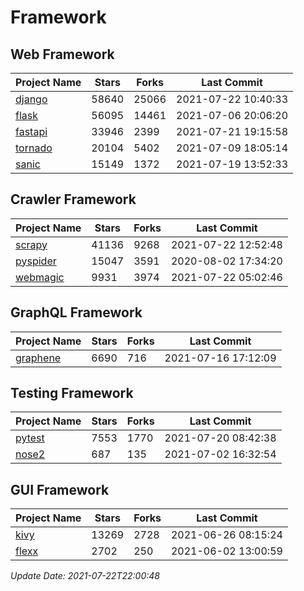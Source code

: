 # Framework

## Web Framework
| Project Name | Stars | Forks | Last Commit |
| ------------ | ----- | ----- | ----------- |
| [django](https://github.com/django/django) | 58640 | 25066 | 2021-07-22 10:40:33 |
| [flask](https://github.com/pallets/flask) | 56095 | 14461 | 2021-07-06 20:06:20 |
| [fastapi](https://github.com/tiangolo/fastapi) | 33946 | 2399 | 2021-07-21 19:15:58 |
| [tornado](https://github.com/tornadoweb/tornado) | 20104 | 5402 | 2021-07-09 18:05:14 |
| [sanic](https://github.com/sanic-org/sanic) | 15149 | 1372 | 2021-07-19 13:52:33 |

## Crawler Framework
| Project Name | Stars | Forks | Last Commit |
| ------------ | ----- | ----- | ----------- |
| [scrapy](https://github.com/scrapy/scrapy) | 41136 | 9268 | 2021-07-22 12:52:48 |
| [pyspider](https://github.com/binux/pyspider) | 15047 | 3591 | 2020-08-02 17:34:20 |
| [webmagic](https://github.com/code4craft/webmagic) | 9931 | 3974 | 2021-07-22 05:02:46 |

## GraphQL Framework
| Project Name | Stars | Forks | Last Commit |
| ------------ | ----- | ----- | ----------- |
| [graphene](https://github.com/graphql-python/graphene) | 6690 | 716 | 2021-07-16 17:12:09 |

## Testing Framework
| Project Name | Stars | Forks | Last Commit |
| ------------ | ----- | ----- | ----------- |
| [pytest](https://github.com/pytest-dev/pytest) | 7553 | 1770 | 2021-07-20 08:42:38 |
| [nose2](https://github.com/nose-devs/nose2) | 687 | 135 | 2021-07-02 16:32:54 |

## GUI Framework
| Project Name | Stars | Forks | Last Commit |
| ------------ | ----- | ----- | ----------- |
| [kivy](https://github.com/kivy/kivy) | 13269 | 2728 | 2021-06-26 08:15:24 |
| [flexx](https://github.com/flexxui/flexx) | 2702 | 250 | 2021-06-02 13:00:59 |

*Update Date: 2021-07-22T22:00:48*